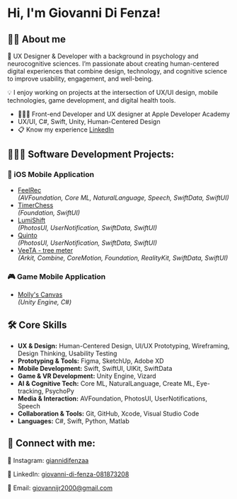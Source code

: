<h1>Hi, I'm Giovanni Di Fenza!</h1>

<h2>🙋🏼 About me</h2>
<p>
  🎨 UX Designer & Developer with a background in psychology and neurocognitive sciences.
  I’m passionate about creating human-centered digital experiences that combine design, technology, and cognitive science to improve usability, engagement, and well-being.

  💡 I enjoy working on projects at the intersection of UX/UI design, mobile technologies, game development, and digital health tools.
</p>
<ul>
  <li>🧑🏼‍💻 Front-end Developer and UX designer at Apple Developer Academy</li>
  <li>UX/UI, C#, Swift, Unity, Human-Centered Design</b></li>
  <li>📋 Know my experience <a href="https://www.linkedin.com/in/giovanni-di-fenza-081873208/" target="_blank">LinkedIn</a></li>
</ul>

<h2>🧑🏼‍💻 Software Development Projects:</h2>

<h3>📱 iOS Mobile Application</h3>
<ul>
  <li>
    <a href="https://github.com/Orso-bit/FeelRec" target="_blank">FeelRec</a>
    <br><i>(AVFoundation, Core ML, NaturalLanguage, Speech, SwiftData, SwiftUI)</i><br>
  </li>
  <li>
    <a href="https://github.com/Orso-bit/TimerChess/tree/main" target="_blank">TimerChess</a>
    <br><i>(Foundation, SwiftUI)</i><br>
  </li>
  <li>
    <a href="https://github.com/Mamba2301/ImpostorSyndromeAl_final/tree/main" target="_blank">LumiShift</a>
    <br><i>(PhotosUI, UserNotification, SwiftData, SwiftUI)</i><br>
  </li>
  <li>
    <a href="https://github.com/Orso-bit/Quinto" target="_blank">Quinto</a>
    <br><i>(PhotosUI, UserNotification, SwiftData, SwiftUI)</i><br>
  </li>
  <li>
    <a href="https://github.com/Orso-bit/VeeTa" target="_blank">VeeTA - tree meter</a>
    <br><i>(Arkit, Combine, CoreMotion, Foundation, RealityKit, SwiftData, SwiftUI)</i><br>
  </li>
</ul>

<h3>🎮 Game Mobile Application</h3>

<ul>
  <li>
    <a href="https://github.com/Githubense/Molly" target="_blank">Molly's Canvas</a>
    <br><i>(Unity Engine, C#)</i><br>
  </li>
</ul>
 
<h2>🛠️ Core Skills</h2>

<ul>
  <li><b>UX & Design:</b> Human-Centered Design, UI/UX Prototyping, Wireframing, Design Thinking, Usability Testing</li>
  <li><b>Prototyping & Tools:</b> Figma, SketchUp, Adobe XD</li>
  <li><b>Mobile Development:</b> Swift, SwiftUI, UIKit, SwiftData</li>
  <li><b>Game & VR Development:</b> Unity Engine, Vizard</li>
  <li><b>AI & Cognitive Tech:</b> Core ML, NaturalLanguage, Create ML, Eye-tracking, PsychoPy</li>
  <li><b>Media & Interaction:</b> AVFoundation, PhotosUI, UserNotifications, Speech</li>
  <li><b>Collaboration & Tools:</b> Git, GitHub, Xcode, Visual Studio Code</li>
  <li><b>Languages:</b> C#, Swift, Python, Matlab</li>
</ul>

<h2> 🤳 Connect with me:</h2>

<p>📸 Instagram: <a href="https://www.instagram.com/giannidifenzaa/" target="_blank">giannidifenzaa</a></p>
<p>💼 LinkedIn: <a href="https://www.linkedin.com/in/giovanni-di-fenza-081873208/" target="_blank">giovanni-di-fenza-081873208</a></p>
<p>📧 Email: <a href="mailto:giovannijr2000@gmail.com">giovannijr2000@gmail.com</a></p>


<!--
**joshmadakor1/joshmadakor1** is a ✨ _special_ ✨ repository because its `README.md` (this file) appears on your GitHub profile.

Here are some ideas to get you started:

- 🔭 I’m currently working on ...
- 🌱 I’m currently learning ...
- 👯 I’m looking to collaborate on ...
- 🤔 I’m looking for help with ...
- 💬 Ask me about ...
- 📫 How to reach me: ...
- 😄 Pronouns: ...
- ⚡ Fun fact: ...
-->

